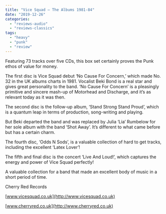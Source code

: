 ```yaml
---
title: "Vice Squad – The Albums 1981-84"
date: "2019-12-26"
categories: 
  - "reviews-audio"
  - "reviews-classics"
tags: 
  - "heavy"
  - "punk"
  - "review"
---
```


Featuring 73 tracks over five CDs, this box set certainly proves the Punk ethos of value for money.

The first disc is Vice Squad debut ‘No Cause For Concern,’ which made No. 32 in the UK albums charts in 1981. Vocalist Beki Bond is a real star and gives great personality to the band. ‘No Cause For Concern’ is a pleasingly primitive and sincere mash-up of Motorhead and Discharge, and it’s as relevant today as it was then.

The second disc is the follow-up album, ‘Stand Strong Stand Proud’, which is a quantum leap in terms of production, song-writing and playing.

But Beki departed the band and was replaced by Julia ‘Lia’ Rumbelow for her sole album with the band ‘Shot Away’. It’s different to what came before but has a certain charm.

The fourth disc, ‘Odds N Sods’, is a valuable collection of hard to get tracks, including the excellent ‘Latex Lover’!

The fifth and final disc is the concert ‘Live And Loud!’, which captures the energy and power of Vice Squad perfectly!

A valuable collection for a band that made an excellent body of music in a short period of time.

Cherry Red Records

[www.vicesquad.co.uk](http://www.vicesquad.co.uk)

[www.cherryred.co.uk](http://www.cherryred.co.uk)
